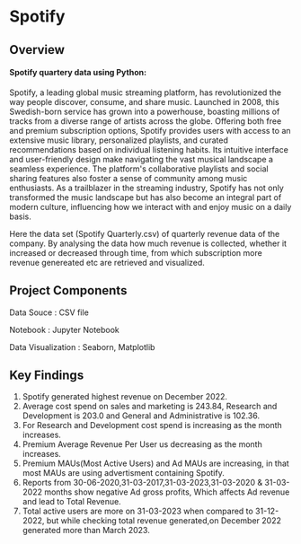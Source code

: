 # Spotify

## Overview

#### Spotify quartery data using Python:

Spotify, a leading global music streaming platform, has revolutionized the way people discover, consume, and share music. Launched in 2008, this Swedish-born service has grown into a powerhouse, boasting millions of tracks from a diverse range of artists across the globe. Offering both free and premium subscription options, Spotify provides users with access to an extensive music library, personalized playlists, and curated recommendations based on individual listening habits. Its intuitive interface and user-friendly design make navigating the vast musical landscape a seamless experience. The platform's collaborative playlists and social sharing features also foster a sense of community among music enthusiasts. As a trailblazer in the streaming industry, Spotify has not only transformed the music landscape but has also become an integral part of modern culture, influencing how we interact with and enjoy music on a daily basis.

Here the data set (Spotify Quarterly.csv) of quarterly revenue data of the company. By analysing the data how much revenue is collected, whether it increased or decreased through time, from which subscription more revenue genereated etc are retrieved and visualized.


## Project Components

Data Souce : CSV file

Notebook : Jupyter Notebook

Data Visualization : Seaborn, Matplotlib

## Key Findings

1. Spotify generated highest revenue on December 2022.
2. Average cost spend on sales and marketing is 243.84, Research and Development is 203.0 and General and Administrative is 102.36.
3. For Research and Development cost spend is increasing as the month increases.
4. Premium Average Revenue Per User us decreasing as the month increases.
5. Premium MAUs(Most Active Users) and Ad MAUs are increasing, in that most MAUs are using advertisment containing Spotify.
6. Reports from 30-06-2020,31-03-2017,31-03-2023,31-03-2020 & 31-03-2022 months show negative Ad gross profits, Which affects Ad revenue and lead to Total Revenue.
7. Total active users are more on 31-03-2023 when compared to 31-12-2022, but while checking total revenue generated,on December 2022 generated more than March 2023.









